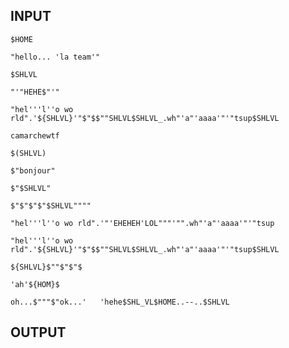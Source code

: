 ## INPUT
`$HOME`

`"hello... 'la team'"`

`$SHLVL`

`"'"HEHE$"'"`

`"hel'''l''o wo rld".'${SHLVL}'"$"$$""SHLVL$SHLVL_.wh"'a"'aaaa'"'"tsup$SHLVL`

`camarchewtf`

`$(SHLVL)`

`$"bonjour"`

`$"$SHLVL"`

`$"$"$"$"$SHLVL""""`

`"hel'''l''o wo rld".'"'EHEHEH'LOL"""'"".wh"'a"'aaaa'"'"tsup`

`"hel'''l''o wo rld".'${SHLVL}'"$"$$""SHLVL$SHLVL_.wh"'a"'aaaa'"'"tsup$SHLVL`

`${SHLVL}$""$"$"$`

`'ah'${HOM}$`

`oh...$"""$"ok...'   'hehe$SHL_VL$HOME..--..$SHLVL`
## OUTPUT
